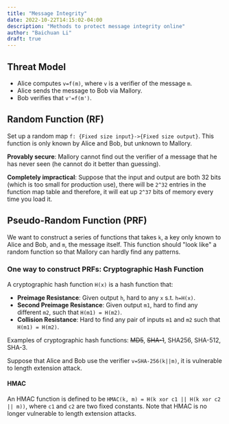 ```yaml
---
title: "Message Integrity"
date: 2022-10-22T14:15:02-04:00
description: "Methods to protect message integrity online"
author: "Baichuan Li"
draft: true
---
```


## Threat Model
- Alice computes `v=f(m)`, where `v` is a verifier of the message `m`.
- Alice sends the message to Bob via Mallory.
- Bob verifies that `v'=f(m')`.

## Random Function (RF)

Set up a random map `f: {Fixed size input}->{Fixed size output}`. This function is only known by Alice and Bob, but unknown to Mallory.

**Provably secure**:  Mallory cannot find out the verifier of a message that he has never seen (he cannot do it better than guessing).

**Completely impractical**: Suppose that the input and output are both 32 bits (which is too small for production use), there will be `2^32` entries in the function map table and therefore, it will eat up `2^37` bits of memory every time you load it.

## Pseudo-Random Function (PRF)

We want to construct a series of functions that takes `k`, a key only known to Alice and Bob, and `m`, the message itself. This function should "look like" a random function so that Mallory can hardly find any patterns.

### One way to construct PRFs: Cryptographic Hash Function

A cryptographic hash function `H(x)` is a hash function that:

- **Preimage Resistance**: Given output `h`, hard to any `x` s.t. `h=H(x)`.
- **Second Preimage Resistance**: Given output `m1`, hard to find any different `m2`, such that `H(m1) = H(m2)`.
- **Collision Resistance**: Hard to find any pair of inputs `m1` and `m2` such that `H(m1) = H(m2)`.

Examples of cryptographic hash functions: ~~MD5~~, ~~SHA-1~~, SHA256, SHA-512, SHA-3.

Suppose that Alice and Bob use the verifier `v=SHA-256(k||m)`, it is vulnerable to length extension attack.

#### HMAC

An HMAC function is defined to be `HMAC(k, m) = H(k xor c1 || H(k xor c2 || m))`, where `c1` and `c2` are two fixed constants. Note that HMAC is no longer vulnerable to length extension attacks.

